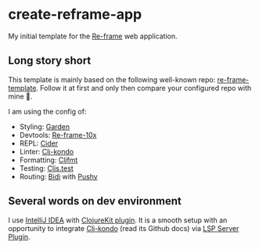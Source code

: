 # create-reframe-app
My initial template for the [Re-frame](https://github.com/day8/re-frame) web application.

## Long story short
This template is mainly based on the following well-known repo: [re-frame-template](https://github.com/day8/re-frame-template).
Follow it at first and only then compare your configured repo with mine 🤝.

I am using the config of:
* Styling: [Garden](https://github.com/noprompt/garden)
* Devtools: [Re-frame-10x](https://github.com/day8/re-frame-10x)
* REPL: [Cider](https://github.com/clojure-emacs/cider)
* Linter: [Clj-kondo](https://github.com/borkdude/clj-kondo)
* Formatting: [Cljfmt](https://github.com/weavejester/cljfmt)
* Testing: [Cljs.test](https://github.com/clojure/clojurescript/blob/master/src/main/cljs/cljs/test.cljs)
* Routing: [Bidi](https://github.com/juxt/bidi) with [Pushy](https://github.com/kibu-australia/pushy)

## Several words on dev environment
I use [IntelliJ IDEA](https://www.jetbrains.com/idea/) with [ClojureKit plugin](https://plugins.jetbrains.com/plugin/8636-clojure-kit).
It is a smooth setup with an opportunity to integrate [Clj-kondo](https://github.com/borkdude/clj-kondo) (read its Github docs) via [LSP Server Plugin](https://plugins.jetbrains.com/plugin/10209-lsp-support).
